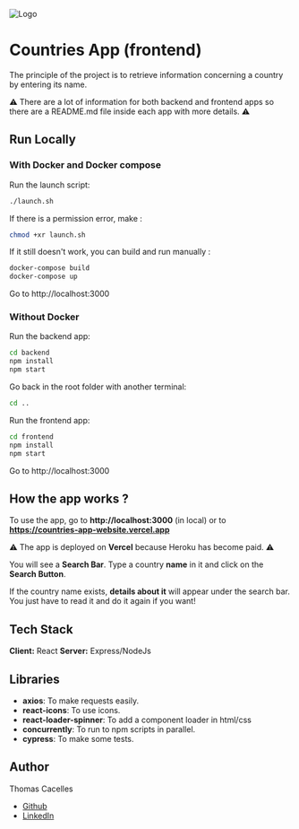 
![Logo](https://bounceinsights.com/wp-content/uploads/2020/06/method-draw-image-1.svg)


# Countries App (frontend)

The principle of the project is to retrieve information concerning a country by entering its name.

⚠️ There are a lot of information for both backend and frontend apps so there are a README.md file inside each app with more details. ⚠️


## Run Locally
### With Docker and Docker compose
Run the launch script:

```bash
./launch.sh
```

If there is a permission error, make :

```bash
chmod +xr launch.sh
```

If it still doesn't work, you can build and run manually :

```bash
docker-compose build
docker-compose up
```

Go to http://localhost:3000


### Without Docker
Run the backend app:

```bash
cd backend
npm install
npm start
```

Go back in the root folder with another terminal:

```bash
cd ..
```

Run the frontend app:

```bash
cd frontend
npm install
npm start
```

Go to http://localhost:3000


## How the app works ?

To use the app, go to **http://localhost:3000** (in local) or to **https://countries-app-website.vercel.app**

⚠️ The app is deployed on **Vercel** because Heroku has become paid. ⚠️

You will see a **Search Bar**. Type a country **name** in it and click on the **Search Button**.

If the country name exists, **details about it** will appear under the search bar. You just have to read it and do it again if you want!

## Tech Stack

**Client:** React
**Server:** Express/NodeJs

## Libraries

- **axios**: To make requests easily.
- **react-icons**: To use icons.
- **react-loader-spinner**: To add a component loader in html/css
- **concurrently**: To run to npm scripts in parallel.
- **cypress**: To make some tests.

## Author

Thomas Cacelles

- [Github](https://www.github.com/Thomas170)
- [LinkedIn](https://linkedin.com/in/thomas-cacelles-841822231)


